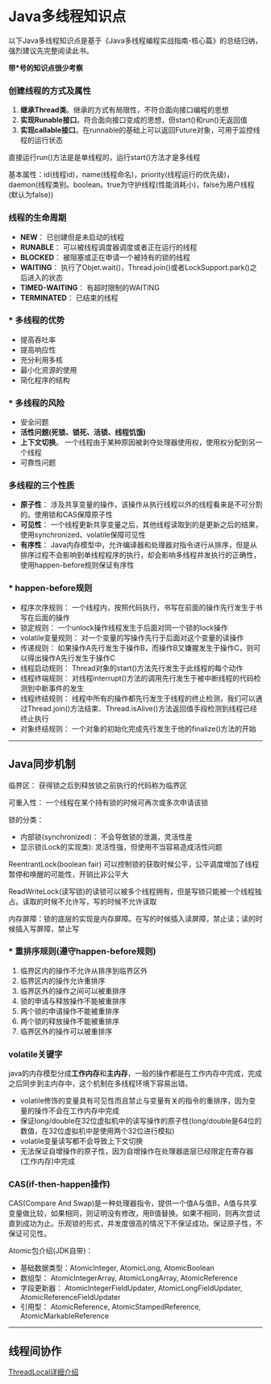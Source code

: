 <h1>Java多线程知识点</h1>
以下Java多线程知识点是基于《Java多线程编程实战指南-核心篇》的总结归纳，强烈建议先完整阅读此书。

**带*号的知识点很少考察**

### 创建线程的方式及属性
1. **继承Thread类**。继承的方式有局限性，不符合面向接口编程的思想
2. **实现Runable接口**。符合面向接口变成的思想，但start()和run()无返回值
3. **实现callable接口**。在runnable的基础上可以返回Future对象，可用于监控线程的运行状态

直接运行run()方法是是单线程的，运行start()方法才是多线程

基本属性：id(线程id)，name(线程命名)，priority(线程运行的优先级)，daemon(线程类别。boolean。true为守护线程(性能消耗小)，false为用户线程(默认为false))

### 线程的生命周期
- **NEW**： 已创建但是未启动的线程
- **RUNABLE**： 可以被线程调度器调度或者正在运行的线程
- **BLOCKED**： 被阻塞或正在申请一个被持有的锁的线程
- **WAITING**： 执行了Objet.wait()，Thread.join()或者LockSupport.park()之后进入的状态
- **TIMED-WAITING**： 有超时限制的WAITING
- **TERMINATED**： 已结束的线程

### * 多线程的优势
- 提高吞吐率
- 提高响应性
- 充分利用多核
- 最小化资源的使用
- 简化程序的结构

### * 多线程的风险
- 安全问题
- **活性问题(死锁、锁死、活锁、线程饥饿)**
- **上下文切换**。 一个线程由于某种原因被剥夺处理器使用权，使用权分配到另一个线程
- 可靠性问题

### 多线程的三个性质
- **原子性**： 涉及共享变量的操作，该操作从执行线程以外的线程看来是不可分割的。使用锁和CAS保障原子性
- **可见性**： 一个线程更新共享变量之后，其他线程读取到的是更新之后的结果，使用synchronized、volatile保障可见性
- **有序性**： Java内存模型中，允许编译器和处理器对指令进行从排序，但是从排序过程不会影响到单线程程序的执行，却会影响多线程并发执行的正确性，使用happen-before规则保证有序性

### * happen-before规则
- 程序次序规则： 一个线程内，按照代码执行，书写在前面的操作先行发生于书写在后面的操作
- 锁定规则： 一个unlock操作线程发生于后面对同一个锁的lock操作
- volatile变量规则： 对一个变量的写操作先行于后面对这个变量的读操作
- 传递规则： 如果操作A先行发生于操作B，而操作B又嫌腥发生于操作C，则可以得出操作A先行发生于操作C
- 线程启动规则： Thread对象的start()方法先行发生于此线程的每个动作
- 线程终端规则： 对线程interrupt()方法的调用先行发生于被中断线程的代码检测到中断事件的发生
- 线程终结规则： 线程中所有的操作都先行发生于线程的终止检测，我们可以通过Thread.join()方法结束、Thread.isAlive()方法返回值手段检测到线程已经终止执行
- 对象终结规则： 一个对象的初始化完成先行发生于他的finalize()方法的开始

---

## Java同步机制
临界区： 获得锁之后到释放锁之前执行的代码称为临界区

可重入性： 一个线程在某个持有锁的时候可再次或多次申请该锁

锁的分类：
- 内部锁(synchronized)： 不会导致锁的泄漏，灵活性差
- 显示锁(Lock的实现类): 灵活性强，但使用不当容易造成活性问题

ReentrantLock(boolean fair) 可以控制锁的获取时候公平，公平调度增加了线程暂停和唤醒的可能性，开销比非公平大

ReadWriteLock(读写锁)的读锁可以被多个线程拥有，但是写锁只能被一个线程独占。读取的时候不允许写，写的时候不允许读取

内存屏障：锁的底层的实现是内存屏障。在写的时候插入读屏障，禁止读；读的时候插入写屏障，禁止写

### * 重排序规则(遵守happen-before规则)
1. 临界区内的操作不允许从排序到临界区外
2. 临界区内的操作允许重排序
3. 临界区外的操作之间可以被重排序
4. 锁的申请与释放操作不能被重排序
5. 两个锁的申请操作不能被重排序
6. 两个锁的释放操作不能被重排序
7. 临界区外的操作可以被重排序

### volatile关键字
java的内存模型分成**工作内存**和**主内存**，一般的操作都是在工作内存中完成，完成之后同步到主内存中，这个机制在多线程环境下容易出错。

- volatile修饰的变量具有可见性而且禁止与变量有关的指令的重排序，因为变量的操作不会在工作内存中完成
- 保证long/double在32位虚拟机中的读写操作的原子性(long/double是64位的数值，在32位虚拟机中是使用两个32位进行模拟)
- volatile变量读写都不会导致上下文切换
- 无法保证自增操作的原子性，因为自增操作在处理器底层已经限定在寄存器(工作内存)中完成

### CAS(if-then-happen操作)
CAS(Compare And Swap)是一种处理器指令，提供一个值A与值B，A值与共享变量做比较，如果相同，则证明没有修改，用B值替换。如果不相同，则再次尝试直到成功为止。乐观锁的形式，并发度很高的情况下不保证成功。保证原子性，不保证可见性。

Atomic包介绍(JDK自带)：
- 基础数据类型：AtomicInteger, AtomicLong, AtomicBoolean
- 数组型： AtomicIntegerArray, AtomicLongArray, AtomicReference
- 字段更新器： AtomicIntegerFieldUpdater, AtomicLongFieldUpdater, AtomicReferenceFieldUpdater
- 引用型： AtomicReference, AtomicStampedReference, AtomicMarkableReference

---

## 线程间协作



<a href="https://www.cnblogs.com/dolphin0520/p/3920407.html">ThreadLocal详细介绍</a>
